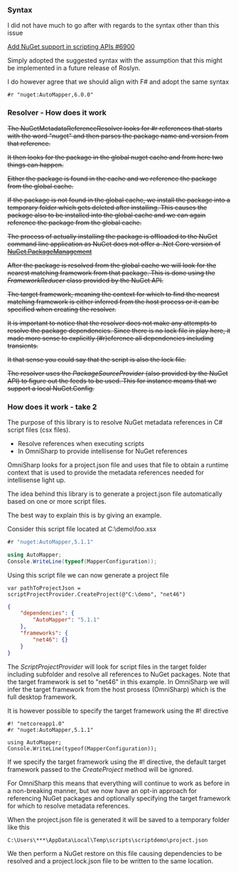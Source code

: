 ### Syntax

I did not have much to go after with regards to the syntax other than this issue

[Add NuGet support in scripting APIs #6900](https://github.com/dotnet/roslyn/issues/6900)

Simply adopted the suggested syntax with the assumption that this might be implemented in a future release of Roslyn.

I do however agree that we should align with F# and adopt the same syntax

```
#r "nuget:AutoMapper,6.0.0"
```



### Resolver - How does it work

~~The NuGetMetadataReferenceResolver looks for #r references that starts with the word "nuget" and then parses the package name and version from that reference.~~

~~It then looks for the package in the global nuget cache and from here two things can happen.~~

~~Either the package is found in the cache and we reference the package from the global cache.~~

~~If the package is not found in the global cache, we install the package into a temporary folder which gets deleted after installing. This causes the package also to be installed into the global cache and we can again reference the package from the global cache.~~

~~The process of actually installing the package is offloaded to the NuGet command line application as NuGet does not offer a .Net Core version of [NuGet.PackageManagement](https://www.nuget.org/packages/NuGet.PackageManagement)~~

~~After the package is resolved from the global cache we will look for the nearest matching framework from that package. This is done using the *FrameworkReducer* class provided by the NuGet API.~~ 

~~The target framework, meaning the context for which to find the nearest matching framework is either inferred from the host process or it can be specified when creating the resolver.~~

~~It is important to notice that the resolver does not make any attempts to resolve the package dependencies. Since there is no lock file in play here, it made more sense to explicitly (#r)eference all dependencies including transients.~~

~~It that sense you could say that the script is also the lock file.~~

~~The resolver uses the *PackageSourceProvider* (also provided by the NuGet API) to figure out the feeds to be used. This for instance means that we support a local NuGet.Config.~~ 

### How does it work - take 2

The purpose of this library is to resolve NuGet metadata references in C# script files (csx files).



* Resolve references when executing scripts 
* In OmniSharp to provide intellisense for NuGet references

OmniSharp looks for a project.json file and uses that file to obtain a runtime context that is used to provide the metadata references needed for intellisense light up.

The idea behind this library is to generate a project.json file automatically based on one or more script files.

The best way to explain this is by giving an example.

Consider this script file located at C:\demo\foo.xsx

```csharp
#r "nuget:AutoMapper,5.1.1"

using AutoMapper;
Console.WriteLine(typeof(MapperConfiguration));
```

Using this script file we can now generate a project file 

```
var pathToProjectJson = scriptProjectProvider.CreateProject(@"C:\demo", "net46")	
```

```json
{
    "dependencies": {
        "AutoMapper": "5.1.1"
    },
    "frameworks": {
        "net46": {}
    }
}
```

The *ScriptProjectProvider* will look for script files in the target folder including subfolder and resolve all references to NuGet packages.  Note that the target framework is set to "net46" in this example. In OmniSharp we will infer the target framework from the host prosess (OmniSharp) which is the full desktop framework.

It is however possible to specify the target framework using the #! directive

```
#! "netcoreapp1.0"
#r "nuget:AutoMapper,5.1.1"

using AutoMapper;
Console.WriteLine(typeof(MapperConfiguration));
```

If we specify the target framework using the #! directive, the default target framework passed to the *CreateProject* method will be ignored. 

For OmniSharp this means that everything will continue to work as before in a non-breaking manner, but we now have an opt-in approach for referencing NuGet packages and optionally specifying the target framework for which to resolve metadata references.

When the project.json file is generated it will be saved to a temporary folder like this

```shell
C:\Users\***\AppData\Local\Temp\scripts\scriptdemo\project.json
```

We then perform a NuGet restore on this file causing dependencies to be resolved and a project.lock.json file to be written to the same location. 







































###   

#  